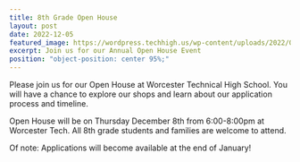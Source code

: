 ```yaml
---
title: 8th Grade Open House
layout: post
date: 2022-12-05
featured_image: https://wordpress.techhigh.us/wp-content/uploads/2022/02/School-Photo-WorcesterTech-e1645201336828.jpg
excerpt: Join us for our Annual Open House Event
position: "object-position: center 95%;"
---
```


Please join us for our Open House at Worcester Technical High School. You will have a chance to explore our shops and learn about our application process and timeline.

Open House will be on Thursday December 8th from 6:00-8:00pm at Worcester Tech. All 8th grade students and families are welcome to attend.

Of note: Applications will become available at the end of January!